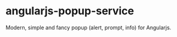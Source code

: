 angularjs-popup-service
=======================

Modern, simple and fancy popup (alert, prompt, info) for Angularjs.


